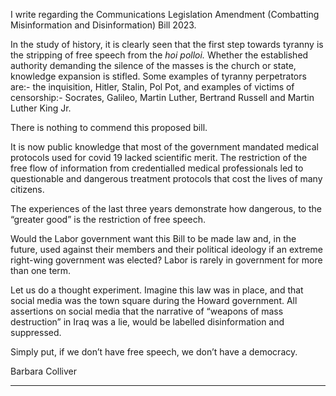 I write regarding the Communications Legislation Amendment (Combatting
Misinformation and Disinformation) Bill 2023.

In the study of history, it is clearly seen that the first step towards tyranny is the
stripping of free speech from the _hoi_ _polloi._ Whether the established authority
demanding the silence of the masses is the church or state, knowledge expansion is
stifled. Some examples of tyranny perpetrators are:- the inquisition, Hitler, Stalin, Pol
Pot, and examples of victims of censorship:- Socrates, Galileo, Martin Luther,
Bertrand Russell and Martin Luther King Jr.

There is nothing to commend this proposed bill.

It is now public knowledge that most of the government mandated medical protocols
used for covid 19 lacked scientific merit. The restriction of the free flow of information
from credentialled medical professionals led to questionable and dangerous
treatment protocols that cost the lives of many citizens.

The experiences of the last three years demonstrate how dangerous, to the “greater
good” is the restriction of free speech.

Would the Labor government want this Bill to be made law and, in the future, used
against their members and their political ideology if an extreme right-wing
government was elected? Labor is rarely in government for more than one term.

Let us do a thought experiment. Imagine this law was in place, and that social media
was the town square during the Howard government. All assertions on social media
that the narrative of “weapons of mass destruction” in Iraq was a lie, would be
labelled disinformation and suppressed.

Simply put, if we don’t have free speech, we don’t have a democracy.

Barbara Colliver


-----

